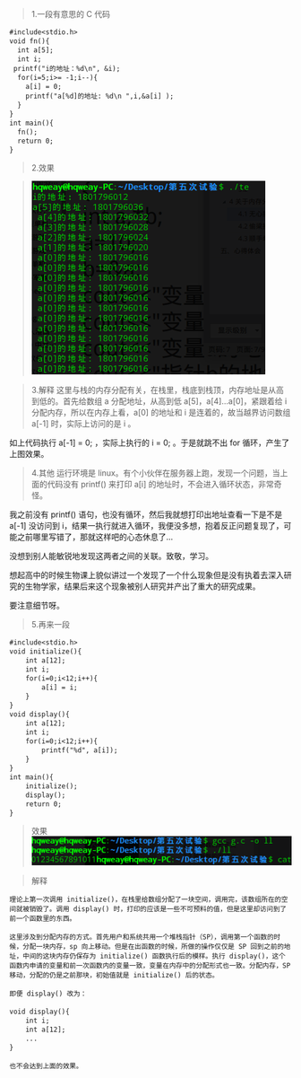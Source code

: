 > 1.一段有意思的 C 代码
```
#include<stdio.h>
void fn(){
  int a[5];
  int i;
 printf("i的地址：%d\n", &i);
  for(i=5;i>= -1;i--){
    a[i] = 0;
    printf("a[%d]的地址: %d\n ",i,&a[i] );
  }
}
int main(){
  fn();
  return 0;
}
```
> 2.效果

> [](https://blog.csdn.net/sugar_rainbow/article/details/57415705)
![](c/1.png)



> 3.解释
这里与栈的内存分配有关，在栈里，栈底到栈顶，内存地址是从高到低的。首先给数组 a 分配地址，从高到低 a[5]，a[4]…a[0]，紧跟着给 i 分配内存，所以在内存上看，a[0] 的地址和 i 是连着的，故当越界访问数组 a[-1] 时，实际上访问的是 i 。

如上代码执行 a[-1] = 0; ，实际上执行的 i = 0; 。于是就跳不出 for 循环，产生了上图效果。

> 4.其他
运行环境是 linux。有个小伙伴在服务器上跑，发现一个问题，当上面的代码没有 printf() 来打印 a[i] 的地址时，不会进入循环状态，非常奇怪。

我之前没有 printf() 语句，也没有循环，然后我就想打印出地址查看一下是不是 a[-1] 没访问到 i，结果一执行就进入循环，我便没多想，抱着反正问题复现了，可能之前哪里写错了，那就这样吧的心态休息了…

没想到别人能敏锐地发现这两者之间的关联。致敬，学习。

想起高中的时候生物课上貌似讲过一个发现了一个什么现象但是没有执着去深入研究的生物学家，结果后来这个现象被别人研究并产出了重大的研究成果。

要注意细节呀。

> 5.再来一段
```
#include<stdio.h>
void initialize(){
	int a[12];
	int i;
	for(i=0;i<12;i++){
		a[i] = i;
	}
}
void display(){
	int a[12];
	int i;
	for(i=0;i<12;i++){
		printf("%d", a[i]);
	}
}
int main(){
	initialize();
	display();
	return 0;
}
```
> 效果
 [](https://blog.csdn.net/sugar_rainbow/article/details/57415705)
![](c/2.png)


> 解释
```
理论上第一次调用 initialize()，在栈里给数组分配了一块空间，调用完，该数组所在的空间就被销毁了。调用 display() 时，打印的应该是一些不可预料的值，但是这里却访问到了前一个函数里的东西。

这里涉及到分配内存的方式。首先用户和系统共用一个堆栈指针（SP），调用第一个函数的时候，分配一块内存，sp 向上移动。但是在出函数的时候，所做的操作仅仅是 SP 回到之前的地址，中间的这块内存仍保存为 initialize() 函数执行后的模样。执行 display()，这个函数内申请的变量和前一次函数内的变量一致，变量在内存中的分配形式也一致。分配内存，SP移动，分配的仍是之前那块，初始值就是 initialize() 后的状态。

即便 display() 改为：

void display(){
	int i;
	int a[12];
	...
}

也不会达到上面的效果。
```